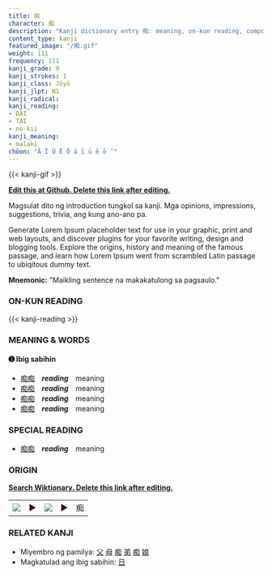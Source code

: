 ```yaml
---
title: 痴
character: 痴
description: "Kanji dictionary entry 痴: meaning, on-kun reading, compounds, origin, related kanji"
content_type: kanji
featured_image: "/痴.gif"
weight: 111
frequency: 111
kanji_grade: 9
kanji_strokes: 1
kanji_class: Jōyō
kanji_jlpt: N1
kanji_radical: 
kanji_reading: 
- DAI
- TAI
- oo-kii
kanji_meaning:
- malaki
chōon: "Ā Ī Ū Ē Ō ā ī ū ē ō ’"
---
```

[//]: # (Don't edit the line below. Kanji animated GIF code is automatically generated.)
{{< kanji-gif >}}

[//]: # (Edit below this line.)

**[Edit this at Github. Delete this link after editing.](https://github.com/tim0g/tim/tree/main/content/kanji/痴/index.md)**

Magsulat dito ng introduction tungkol sa kanji. Mga opinions, impressions, suggestions, trivia, ang kung ano-ano pa.

Generate Lorem Ipsum placeholder text for use in your graphic, print and web layouts, and discover plugins for your favorite writing, design and blogging tools. Explore the origins, history and meaning of the famous passage, and learn how Lorem Ipsum went from scrambled Latin passage to ubiqitous dummy text.
 
**Mnemonic:** "Maikling sentence na makakatulong sa pagsaulo."

### ON-KUN READING

[//]: # (Don't edit the line below. ON-KUN READING code is automatically generated.)
{{< kanji-reading >}}

### MEANING & WORDS

#### ➊ **Ibig sabihin**
  - [痴](../痴)[痴](../痴)　***reading***　meaning
  - [痴](../痴)[痴](../痴)　***reading***　meaning
  - [痴](../痴)[痴](../痴)　***reading***　meaning
  - [痴](../痴)[痴](../痴)　***reading***　meaning

### SPECIAL READING
  - [痴](../痴)[痴](../痴)　***reading***　meaning

### ORIGIN

**[Search Wiktionary. Delete this link after editing.](https://wiktionary.org/wiki/痴)**
<table class="kanji-table"><tr><td>
<img src="60px-痴-bronze.svg.png">
</td><td>▶</td><td>
<img src="60px-痴-oracle.svg.png">
</td><td>▶</td>
<td class="kanji-origin">痴</td>
</tr></table>

### RELATED KANJI
- Miyembro ng pamilya: [父](../父) [母](../母) [痴](../痴) [弟](../弟) [痴](../痴) [娘](../娘)
- Magkatulad ang ibig sabihin: [日](../日)
